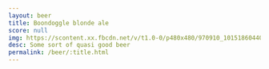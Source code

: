 ```yaml
---
layout: beer
title: Boondoggle blonde ale
score: null
img: https://scontent.xx.fbcdn.net/v/t1.0-0/p480x480/970910_10151860440438745_1474360215_n.jpg?oh=6b74d8af0a4a53f07f16c5c02c755ad3&oe=58DA3903
desc: Some sort of quasi good beer
permalink: /beer/:title.html
---
```

